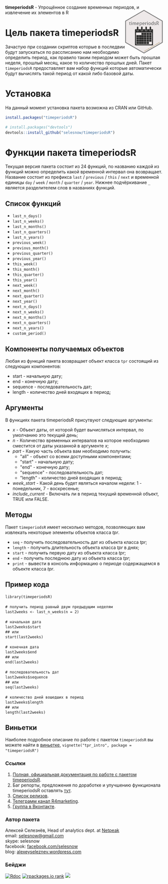 **timeperiodsR** - Упрощённое создание временных периодов, и извлечение их элементов в R <a href='https:/selesnow.github.io/timeperiodsR'><img src='https://raw.githubusercontent.com/selesnow/timeperiodsR/master/inst/timeperiodsR_logo.png' align="right" height="139" /></a>

# Цель пакета timeperiodsR
Зачастую при создании скриптов которые в последвии будут запускаться по рассписанию нам необходимо определить период, как правило таким периодом может быть прошлая неделя, прошлый месяц, какое то количество прошлых дней. Пакет `timeperiodsR` предоставляет вам набор функций которые автоматически будут вычислять такой период от какой либо базовой даты.

# Установка
На данный момент установка пакета возможна из CRAN или GitHub.

```r
install.packages("timeperiodsR")
```

```r
# install.packages("devtools")
devtools::install_github("selesnow/timeperiodsR")
```

# Функции пакета timeperiodsR
Текущая версия пакета состоит из 24 функций, по названию каждой из функций можно определить какой временной интервал она возвращает.
Название состоит из префикса `last` / `previous` / `this` / `next` и временной единицы `day` / `week` / `month` / `quarter` / `year`. Нижнее подчёркивание `_` является разделителем слов в названиях функций. 

## Список функций
* `last_n_days()`
* `last_n_weeks()`
* `last_n_months()`
* `last_n_quarters()`
* `last_n_years()`
* `previous_week()`
* `previous_month()`
* `previous_quarter()`
* `previous_year()`
* `this_week()`
* `this_month()`
* `this_quarter()`
* `this_year()`
* `next_week()`
* `next_month()`
* `next_quarter()`
* `next_year()`
* `next_n_days()`
* `next_n_weeks()`
* `next_n_months()`
* `next_n_quarters()`
* `next_n_years()`
* `custom_period()`

## Компоненты получаемых объектов
Любая из функций пакета возвращает объект класса `tpr` состоящий из следующих компонентов:
* start - начальную дату;
* end - конечную дату;
* sequence - последовательность дат;
* length - количество дней входящих в период;

## Аргументы
В функциях пакета timeperiodsR присутвуют следующие аргументы:
* *x* - Объект даты, от которой будет вычисляться интервал, по умолчанию это текущий день;
* *n* - Количество временных интервалов на которое необходимо сместится от даты указанной в аргументе *x*;
* *part* - Какую часть объекта вам необходимо получить:
    * "all" - объект со всеми доступными компонентами;
    * "start" - начальную дату;
    * "end" - конечную дату;
    * "sequence" - последовательность дат;
    * "length" - количество дней входящих в период;
* *week_start* - Какой день будет являться началом недели: 1 - понедельник, 7 - воскресенье;
* *include_current* - Включать ли в период текущий временной объект, TRUE или FALSE.

## Методы
Пакет `timeperiodsR` имеет несколько методов, позволяющих вам извлекать некоторые элементы объектов класса *tpr*.

* `seq` - получить последовательность дат из объекта класса *tpr*;
* `length` - получить длительность объекта класса *tpr* в днях;
* `start` - получить первую дату из объекта класса *tpr*;
* `end` - получить последнюю дату из объекта класса *tpr*;
* `print` - вывести в консоль информацию о периоде содержащемся в объекте класса *tpr*.

## Пример кода
```
library(timeperiodsR)

# получить период равный двум предыдущим неделям
last2weeks <- last_n_weeks(n = 2)

# начальная дата
last2weeks$start
## или
start(last2weeks)

# конечная дата
last2weeks$end
## или
end(last2weeks)

# последовательность дат
last2weeks$sequence
## или
seq(last2weeks)

# количество дней вошедших в период
last2weeks$length
## или
length(last2weeks)
```

## Виньетки
Наиболее подробное описание по работе с пакетом `timeperiodsR` вы можете найти в [виньетке](https://selesnow.github.io/timeperiodsR/inst/doc/tpr_intro.html), `vignette("tpr_intro", package = "timeperiodsR")`

### Ссылки
1. [Полная, официальная документация по работе с пакетом timeperiodsR](https://selesnow.github.io/timeperiodsR/).
2. Баг репорты, предложения по доработке и улучшению функционала timeperiodsR оставлять [тут](https://github.com/selesnow/timeperiodsR/issues). 
3. [Список релизов](https://github.com/selesnow/timeperiodsR/releases).
4. [Телеграмм канал R4marketing](https://t.me/R4marketing).
5. [Группа в Вконтакте](https://vk.com/data_club).

### Автор пакета
Алексей Селезнёв, Head of analytics dept. at [Netpeak](https://netpeak.net)
<Br>email: selesnow@gmail.com
<Br>skype: selesnow
<Br>facebook: [facebook.com/selesnow](https://facebook.com/selesnow)
<Br>blog: [alexeyseleznev.wordpress.com](https://alexeyseleznev.wordpress.com/)

### Бейджи
[![Rdoc](http://www.rdocumentation.org/badges/version/timeperiodsR)](http://www.rdocumentation.org/packages/timeperiodsR)
[![rpackages.io rank](http://www.rpackages.io/badge/timeperiodsR.svg)](http://www.rpackages.io/package/timeperiodsR)
[![](https://cranlogs.r-pkg.org/badges/timeperiodsR)](https://cran.r-project.org/package=timeperiodsR)
